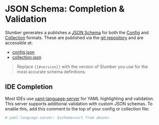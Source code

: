 # JSON Schema: Completion & Validation

Slumber generates a publishes a [JSON Schema](https://json-schema.org/) for both the [Config](../api/configuration/index.md) and [Collection](../api/request_collection/index.md) formats. These are published via the [git repository](https://github.com/LucasPickering/slumber) and are accessible at:

- [config.json](https://raw.githubusercontent.com/LucasPickering/slumber/refs/heads/{{#version}}/schemas/config.json)
- [collection.json](https://raw.githubusercontent.com/LucasPickering/slumber/refs/heads/{{#version}}/schemas/collection.json)

> Replace `{{#version}}` with the version of Slumber you use for the most accurate schema definitions.

## IDE Completion

Most IDEs use [yaml-language-server](https://github.com/redhat-developer/yaml-language-server) for YAML highlighting and validation. This server supports additional validation with custom JSON schemas. To enable this, add this comment to the top of your config or collection file:

```yaml
# yaml-language-server: $schema=<url from above>
```
